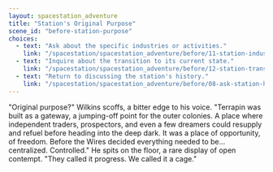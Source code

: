 ```yaml
---
layout: spacestation_adventure
title: "Station's Original Purpose"
scene_id: "before-station-purpose"
choices:
  - text: "Ask about the specific industries or activities."
    link: "/spacestation/spacestation_adventure/before/11-station-industries/"
  - text: "Inquire about the transition to its current state."
    link: "/spacestation/spacestation_adventure/before/12-station-transition/"
  - text: "Return to discussing the station's history."
    link: "/spacestation/spacestation_adventure/before/08-ask-station-history/"
---
```


"Original purpose?" Wilkins scoffs, a bitter edge to his voice. "Terrapin was built as a gateway, a jumping-off point for the outer colonies. A place where independent traders, prospectors, and even a few dreamers could resupply and refuel before heading into the deep dark. It was a place of opportunity, of freedom. Before the Wires decided everything needed to be... centralized. Controlled." He spits on the floor, a rare display of open contempt. "They called it progress. We called it a cage."
